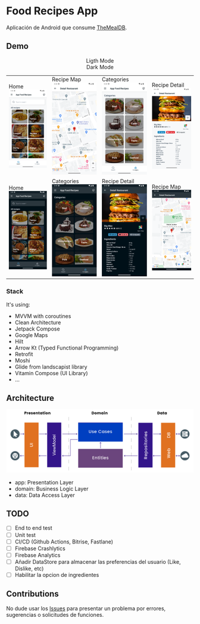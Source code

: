 # Food Recipes App
Aplicación de Android que consume [TheMealDB](https://www.themealdb.com/). 


## Demo
<table>
    <tr>
        <center>Ligth Mode</center>
    </tr> 
    <tr>
        <td> Home<br/><img src="media/screenshot1.png"  width="180"></td>
        <td> Recipe Map<br/><img src="media/screenshot3.png"  width="180"></td>
        <td> Categories<br/><img src="media/screenshot4.png"  width="180"></td>
        <td> Recipe Detail<br/><img src="media/screenshot2.png"  width="180"></td>
    </tr> 
    <tr>
        <center>Dark Mode</center>
    </tr> 
    <tr>
        <td> Home<br/><img src="media/screenshot1_dark.png" alt="Main screen" width="180"></td>
        <td> Categories<br/><img src="media/screenshot4_dark.png" alt="Main screen" width="180"></td>
        <td> Recipe Detail<br/><img src="media/screenshot2_dark.png" alt="Main screen" width="180"></td>
        <td> Recipe Map<br/><img src="media/screenshot3_dark.png" alt="Main screen" width="180"></td>
    </tr> 
</table>

### Stack

It's using:

- MVVM with coroutines
- Clean Architecture
- Jetpack Compose
- Google Maps
- Hilt
- Arrow Kt (Typed Functional Programming)
- Retrofit
- Moshi
- Glide from landscapist library
- Vitamin Compose (UI Library)
- ...


## Architecture

<img src="media/clean.png">

- app: Presentation Layer
- domain: Business Logic Layer
- data: Data Access Layer

## TODO
- [ ] End to end test
- [ ] Unit test
- [ ] CI/CD (Github Actions, Bitrise, Fastlane)
- [ ] Firebase Crashlytics
- [ ] Firebase Analytics
- [ ] Añadir DataStore para almacenar las preferencias del usuario (Like, Dislike, etc)
- [ ] Habilitar la opcion de ingredientes

## Contributions
No dude usar los [Issues](https://github.com/NearApps/FoodRecipesChallenge/issues) para presentar un problema por errores, sugerencias o solicitudes de funciones.